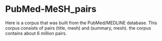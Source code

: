 # PubMed-MeSH_pairs
Here is a corpus that was built from the PubMed/MEDLINE database. This corpus consists of pairs (title, mesh) and (summary, mesh). the corpus contains about 6 million pairs.
